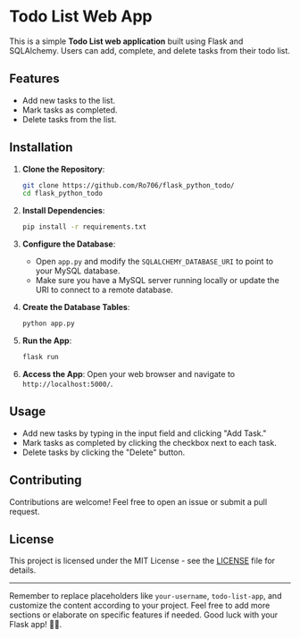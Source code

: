 # Todo List Web App

This is a simple **Todo List web application** built using Flask and SQLAlchemy. Users can add, complete, and delete tasks from their todo list.

## Features

- Add new tasks to the list.
- Mark tasks as completed.
- Delete tasks from the list.

## Installation

1. **Clone the Repository**:
   ```bash
   git clone https://github.com/Ro706/flask_python_todo/
   cd flask_python_todo
   ```

2. **Install Dependencies**:
   ```bash
   pip install -r requirements.txt
   ```

3. **Configure the Database**:
   - Open `app.py` and modify the `SQLALCHEMY_DATABASE_URI` to point to your MySQL database.
   - Make sure you have a MySQL server running locally or update the URI to connect to a remote database.

4. **Create the Database Tables**:
   ```bash
   python app.py
   ```

5. **Run the App**:
   ```bash
   flask run
   ```

6. **Access the App**:
   Open your web browser and navigate to `http://localhost:5000/`.

## Usage

- Add new tasks by typing in the input field and clicking "Add Task."
- Mark tasks as completed by clicking the checkbox next to each task.
- Delete tasks by clicking the "Delete" button.

## Contributing

Contributions are welcome! Feel free to open an issue or submit a pull request.

## License

This project is licensed under the MIT License - see the [LICENSE](LICENSE) file for details.

---

Remember to replace placeholders like `your-username`, `todo-list-app`, and customize the content according to your project. Feel free to add more sections or elaborate on specific features if needed. Good luck with your Flask app! 🚀🌐.
